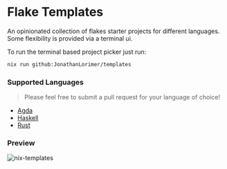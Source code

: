 # Flake Templates

An opinionated collection of flakes starter projects for different languages. Some flexibility is provided via a terminal ui.

To run the terminal based project picker just run:

```bash
nix run github:JonathanLorimer/templates
```
### Supported Languages
> Please feel free to submit a pull request for your language of choice!

- [Agda](https://github.com/JonathanLorimer/templates/tree/main/template/agda)
- [Haskell](https://github.com/JonathanLorimer/templates/tree/main/template/haskell)
- [Rust](https://github.com/JonathanLorimer/templates/tree/main/template/rust)

### Preview
![nix-templates](https://user-images.githubusercontent.com/32466011/218349988-10e02013-ab28-4f79-8531-484d737cb8ad.gif)

